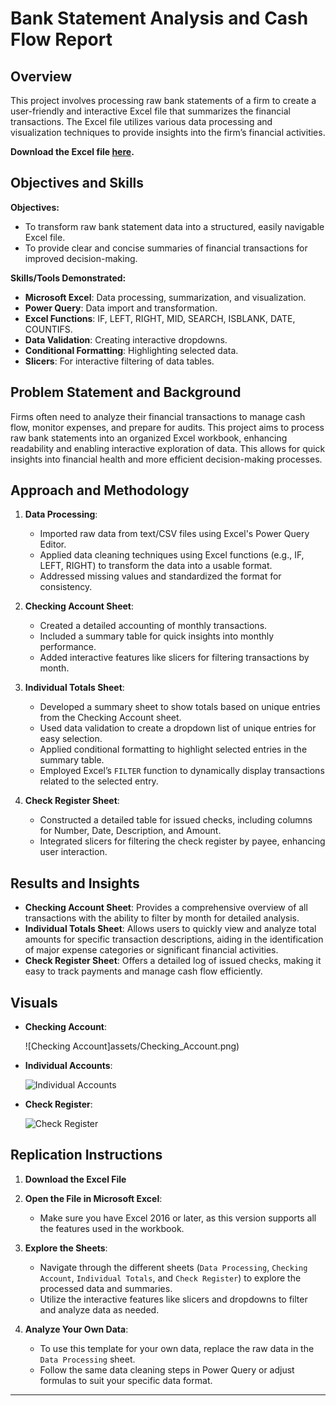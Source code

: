 # Bank Statement Analysis and Cash Flow Report

## Overview

This project involves processing raw bank statements of a firm to create a user-friendly and interactive Excel file that summarizes the financial transactions. The Excel file utilizes various data processing and visualization techniques to provide insights into the firm’s financial activities.

**Download the Excel file [here](https://github.com/AsherGeorgy/My-Portfolio/raw/refs/heads/main/Microsoft%20Excel/assets/Cash%20Flow%20Report.xlsx).**

## Objectives and Skills

**Objectives:**
- To transform raw bank statement data into a structured, easily navigable Excel file.
- To provide clear and concise summaries of financial transactions for improved decision-making.

**Skills/Tools Demonstrated:**
- **Microsoft Excel**: Data processing, summarization, and visualization.
- **Power Query**: Data import and transformation.
- **Excel Functions**: IF, LEFT, RIGHT, MID, SEARCH, ISBLANK, DATE, COUNTIFS.
- **Data Validation**: Creating interactive dropdowns.
- **Conditional Formatting**: Highlighting selected data.
- **Slicers**: For interactive filtering of data tables.

## Problem Statement and Background

Firms often need to analyze their financial transactions to manage cash flow, monitor expenses, and prepare for audits. This project aims to process raw bank statements into an organized Excel workbook, enhancing readability and enabling interactive exploration of data. This allows for quick insights into financial health and more efficient decision-making processes.

## Approach and Methodology

1. **Data Processing**:
   - Imported raw data from text/CSV files using Excel's Power Query Editor.
   - Applied data cleaning techniques using Excel functions (e.g., IF, LEFT, RIGHT) to transform the data into a usable format.
   - Addressed missing values and standardized the format for consistency.

2. **Checking Account Sheet**:
   - Created a detailed accounting of monthly transactions.
   - Included a summary table for quick insights into monthly performance.
   - Added interactive features like slicers for filtering transactions by month.

3. **Individual Totals Sheet**:
   - Developed a summary sheet to show totals based on unique entries from the Checking Account sheet.
   - Used data validation to create a dropdown list of unique entries for easy selection.
   - Applied conditional formatting to highlight selected entries in the summary table.
   - Employed Excel’s `FILTER` function to dynamically display transactions related to the selected entry.

4. **Check Register Sheet**:
   - Constructed a detailed table for issued checks, including columns for Number, Date, Description, and Amount.
   - Integrated slicers for filtering the check register by payee, enhancing user interaction.

## Results and Insights

- **Checking Account Sheet**: Provides a comprehensive overview of all transactions with the ability to filter by month for detailed analysis.
- **Individual Totals Sheet**: Allows users to quickly view and analyze total amounts for specific transaction descriptions, aiding in the identification of major expense categories or significant financial activities.
- **Check Register Sheet**: Offers a detailed log of issued checks, making it easy to track payments and manage cash flow efficiently.

## Visuals

- **Checking Account**:
  
  ![Checking Account]assets/Checking_Account.png)
  
- **Individual Accounts**:
  
  ![Individual Accounts](assets/Individual_Accounts.png)
  
- **Check Register**:
  
  ![Check Register](assets/Check_Register.png)

## Replication Instructions

1. **Download the Excel File**

2. **Open the File in Microsoft Excel**:
   - Make sure you have Excel 2016 or later, as this version supports all the features used in the workbook.

3. **Explore the Sheets**:
   - Navigate through the different sheets (`Data Processing`, `Checking Account`, `Individual Totals`, and `Check Register`) to explore the processed data and summaries.
   - Utilize the interactive features like slicers and dropdowns to filter and analyze data as needed.

4. **Analyze Your Own Data**:
   - To use this template for your own data, replace the raw data in the `Data Processing` sheet.
   - Follow the same data cleaning steps in Power Query or adjust formulas to suit your specific data format.

---


